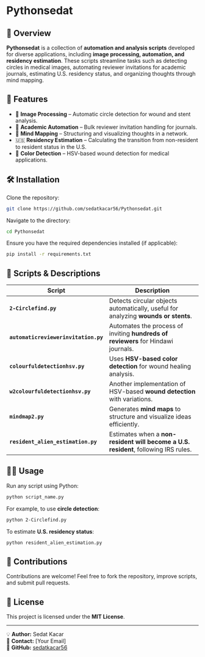 # Pythonsedat

## 📌 Overview  
**Pythonsedat** is a collection of **automation and analysis scripts** developed for diverse applications, including **image processing, automation, and residency estimation**. These scripts streamline tasks such as detecting circles in medical images, automating reviewer invitations for academic journals, estimating U.S. residency status, and organizing thoughts through mind mapping.

## 🚀 Features  
- 🏥 **Image Processing** – Automatic circle detection for wound and stent analysis.  
- 📑 **Academic Automation** – Bulk reviewer invitation handling for journals.  
- 🧠 **Mind Mapping** – Structuring and visualizing thoughts in a network.  
- 🇺🇸 **Residency Estimation** – Calculating the transition from non-resident to resident status in the U.S.  
- 🎨 **Color Detection** – HSV-based wound detection for medical applications.  

## 🛠 Installation  
Clone the repository:  
```sh
git clone https://github.com/sedatkacar56/Pythonsedat.git
```
Navigate to the directory:  
```sh
cd Pythonsedat
```
Ensure you have the required dependencies installed (if applicable):  
```sh
pip install -r requirements.txt
```

## 📂 Scripts & Descriptions  
| Script | Description |
|--------|------------|
| **`2-Circlefind.py`** | Detects circular objects automatically, useful for analyzing **wounds or stents**. |
| **`automaticreviewerinvitation.py`** | Automates the process of inviting **hundreds of reviewers** for Hindawi journals. |
| **`colourfuldetectionhsv.py`** | Uses **HSV-based color detection** for wound healing analysis. |
| **`w2colourfuldetectionhsv.py`** | Another implementation of HSV-based **wound detection** with variations. |
| **`mindmap2.py`** | Generates **mind maps** to structure and visualize ideas efficiently. |
| **`resident_alien_estimation.py`** | Estimates when a **non-resident will become a U.S. resident**, following IRS rules. |

## 🏃‍♂️ Usage  
Run any script using Python:  
```sh
python script_name.py
```
For example, to use **circle detection**:  
```sh
python 2-Circlefind.py
```
To estimate **U.S. residency status**:  
```sh
python resident_alien_estimation.py
```

## 🤝 Contributions  
Contributions are welcome! Feel free to fork the repository, improve scripts, and submit pull requests.  

## 📜 License  
This project is licensed under the **MIT License**.  

---
💡 **Author:** Sedat Kacar  
📧 **Contact:** [Your Email]  
📌 **GitHub:** [sedatkacar56](https://github.com/sedatkacar56)  
